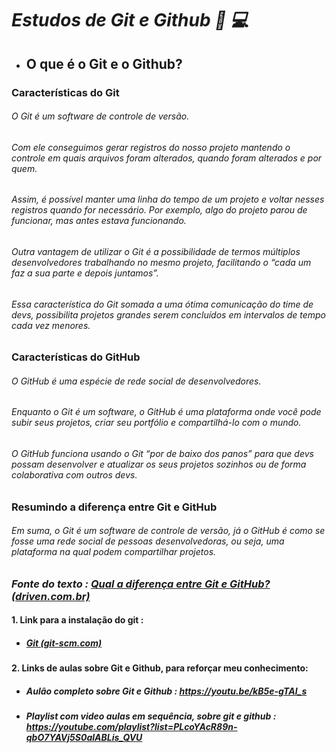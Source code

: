 # *Estudos de Git e Github :memo: :computer:*

- ## O que é o Git e o Github?

### Características do Git

###### O Git é um software de controle de versão.

###### Com ele conseguimos gerar registros do nosso projeto mantendo o controle em quais arquivos foram alterados, quando foram alterados e por quem.

###### Assim, é possível manter uma linha do tempo de um projeto e voltar nesses registros quando for necessário. Por exemplo, algo do projeto parou de funcionar, mas antes estava funcionando.

###### Outra vantagem de utilizar o Git é a possibilidade de termos múltiplos desenvolvedores trabalhando no mesmo projeto, facilitando o “cada um faz a sua parte e depois juntamos”.

###### Essa característica do Git somada a uma ótima comunicação do time de devs, possibilita projetos grandes serem concluídos em intervalos de tempo cada vez menores.

### Características do GitHub

###### O GitHub é uma espécie de rede social de desenvolvedores.

###### Enquanto o Git é um software, o GitHub é uma plataforma onde você pode subir seus projetos, criar seu portfólio e compartilhá-lo com o mundo.

###### O GitHub funciona usando o Git “por de baixo dos panos” para que devs possam desenvolver e atualizar os seus projetos sozinhos ou de forma colaborativa com outros devs.

### Resumindo a diferença entre Git e GitHub

###### Em suma, o Git é um software de controle de versão, já o GitHub é como se fosse uma rede social de pessoas desenvolvedoras, ou seja, uma plataforma na qual podem compartilhar projetos.

### *Fonte do texto : [Qual a diferença entre Git e GitHub? (driven.com.br)](https://www.driven.com.br/blog/qual-a-diferenca-entre-git-e-github/#:~:text=O%20GitHub%20%C3%A9%20uma%20esp%C3%A9cie%20de%20rede%20social,criar%20seu%20portf%C3%B3lio%20e%20compartilh%C3%A1-lo%20com%20o%20mundo.)*

#### 1. Link para a instalação do git :

- ##### [Git (git-scm.com)](https://git-scm.com/)

#### 2. Links de aulas sobre Git e Github, para reforçar meu conhecimento:

- ##### Aulão completo sobre Git e Github : https://youtu.be/kB5e-gTAl_s

- ##### Playlist com video aulas em sequência, sobre git e github : https://youtube.com/playlist?list=PLcoYAcR89n-qbO7YAVj5S0alABLis_QVU
